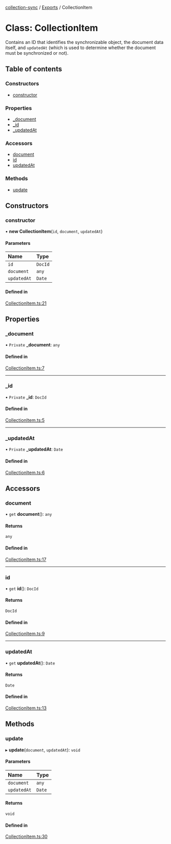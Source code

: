 [collection-sync](../README.md) / [Exports](../modules.md) / CollectionItem

# Class: CollectionItem

Contains an ID that identifies the synchronizable object, the document data itself, and `updatedAt` (which is used to determine whether the document must be synchronized or not).

## Table of contents

### Constructors

- [constructor](CollectionItem.md#constructor)

### Properties

- [\_document](CollectionItem.md#_document)
- [\_id](CollectionItem.md#_id)
- [\_updatedAt](CollectionItem.md#_updatedat)

### Accessors

- [document](CollectionItem.md#document)
- [id](CollectionItem.md#id)
- [updatedAt](CollectionItem.md#updatedat)

### Methods

- [update](CollectionItem.md#update)

## Constructors

### constructor

• **new CollectionItem**(`id`, `document`, `updatedAt`)

#### Parameters

| Name | Type |
| :------ | :------ |
| `id` | `DocId` |
| `document` | `any` |
| `updatedAt` | `Date` |

#### Defined in

[CollectionItem.ts:21](https://github.com/ChrisVilches/Collection-Sync/blob/0e9ed4a/src/CollectionItem.ts#L21)

## Properties

### \_document

• `Private` **\_document**: `any`

#### Defined in

[CollectionItem.ts:7](https://github.com/ChrisVilches/Collection-Sync/blob/0e9ed4a/src/CollectionItem.ts#L7)

___

### \_id

• `Private` **\_id**: `DocId`

#### Defined in

[CollectionItem.ts:5](https://github.com/ChrisVilches/Collection-Sync/blob/0e9ed4a/src/CollectionItem.ts#L5)

___

### \_updatedAt

• `Private` **\_updatedAt**: `Date`

#### Defined in

[CollectionItem.ts:6](https://github.com/ChrisVilches/Collection-Sync/blob/0e9ed4a/src/CollectionItem.ts#L6)

## Accessors

### document

• `get` **document**(): `any`

#### Returns

`any`

#### Defined in

[CollectionItem.ts:17](https://github.com/ChrisVilches/Collection-Sync/blob/0e9ed4a/src/CollectionItem.ts#L17)

___

### id

• `get` **id**(): `DocId`

#### Returns

`DocId`

#### Defined in

[CollectionItem.ts:9](https://github.com/ChrisVilches/Collection-Sync/blob/0e9ed4a/src/CollectionItem.ts#L9)

___

### updatedAt

• `get` **updatedAt**(): `Date`

#### Returns

`Date`

#### Defined in

[CollectionItem.ts:13](https://github.com/ChrisVilches/Collection-Sync/blob/0e9ed4a/src/CollectionItem.ts#L13)

## Methods

### update

▸ **update**(`document`, `updatedAt`): `void`

#### Parameters

| Name | Type |
| :------ | :------ |
| `document` | `any` |
| `updatedAt` | `Date` |

#### Returns

`void`

#### Defined in

[CollectionItem.ts:30](https://github.com/ChrisVilches/Collection-Sync/blob/0e9ed4a/src/CollectionItem.ts#L30)
